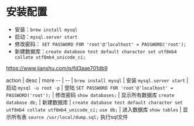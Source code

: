 # 安装配置

- 安装：`brew install mysql`
- 启动：`mysql.server start`
- 修改密码： `SET PASSWORD FOR 'root'@'localhost' = PASSWORD('root');`
- 新建数据库：`create database test default character set utf8mb4 collate utf8mb4_unicode_ci;`


https://www.jianshu.com/p/fd3aae701db9

action | desc | more
-- | -- | 
`brew install mysql` | 安装
`mysql.server start` | 启动
`mysql -u root -p` | 登陆
`SET PASSWORD FOR 'root'@'localhost' = PASSWORD('root');` | 修改密码
`show databases;` | 显示所有数据库
`create database db;` | 新建数据库 | `create database test default character set utf8mb4 collate utf8mb4_unicode_ci;`
`use db;` | 进入数据库
`show tables` | 显示所有表
`source /usr/local/dump.sql;` 执行sql文件
